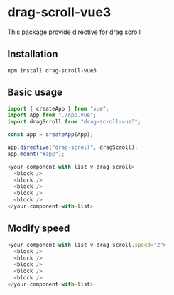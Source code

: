 # drag-scroll-vue3

This package provide directive for drag scroll

## Installation

    npm install drag-scroll-vue3

## Basic usage

```js
import { createApp } from "vue";
import App from "./App.vue";
import dragScroll from "drag-scroll-vue3";

const app = createApp(App);

app.directive("drag-scroll", dragScroll);
app.mount("#app");
```

```js
<your-component-with-list v-drag-scroll>
  <block />
  <block />
  <block />
  <block />
  <block />
</your-component-with-list>
```

## Modify speed

```js
<your-component-with-list v-drag-scroll.speed="2">
  <block />
  <block />
  <block />
  <block />
  <block />
</your-component-with-list>
```
